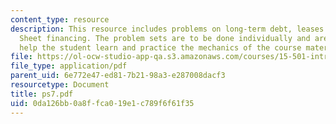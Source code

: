 ```yaml
---
content_type: resource
description: This resource includes problems on long-term debt, leases and Off-Balance
  Sheet financing. The problem sets are to be done individually and are intended to
  help the student learn and practice the mechanics of the course material.
file: https://ol-ocw-studio-app-qa.s3.amazonaws.com/courses/15-501-introduction-to-financial-and-managerial-accounting-spring-2004/0da126bb0a8ffca019e1c789f6f61f35_ps7.pdf
file_type: application/pdf
parent_uid: 6e772e47-ed81-7b21-98a3-e287008dacf3
resourcetype: Document
title: ps7.pdf
uid: 0da126bb-0a8f-fca0-19e1-c789f6f61f35
---
```

